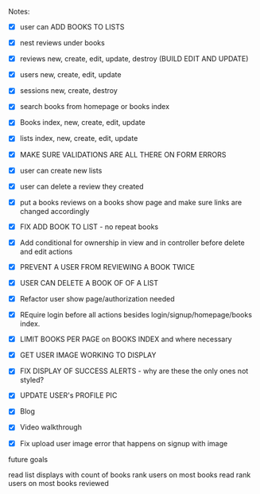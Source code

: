 
Notes:
- [x]  user can ADD BOOKS TO LISTS 
- [x]  nest reviews under books
- [x]  reviews new, create, edit, update, destroy (BUILD EDIT AND UPDATE)
- [x]  users new, create, edit, update
- [x]  sessions new, create, destroy
- [x]  search books from homepage or books index
- [x]  Books index, new, create, edit, update 
- [x]  lists index, new, create, edit, update 
- [x]  MAKE SURE VALIDATIONS ARE ALL THERE ON FORM ERRORS 
- [x]  user can create new lists
- [x]  user can delete a review they created
- [x]  put a books reviews on a books show page and make sure links are changed accordingly 
- [x] FIX ADD BOOK TO LIST - no repeat books 
- [x] Add conditional for ownership in view and in controller before delete and edit actions 
- [X] PREVENT A USER FROM REVIEWING A BOOK TWICE 
- [x] USER CAN DELETE A BOOK OF OF A LIST
- [x] Refactor user show page/authorization needed
- [x] REquire login before all actions besides login/signup/homepage/books 
index.  
- [x] LIMIT BOOKS PER PAGE on BOOKS INDEX and where necessary
- [x] GET USER IMAGE WORKING TO DISPLAY 

- [X] FIX DISPLAY OF SUCCESS ALERTS - why are these the only ones not styled? 
- [X] UPDATE USER's PROFILE PIC 
- [X] Blog 
- [X] Video walkthrough
- [X] Fix upload user image error that happens on signup with image 

future goals 

read list displays with count of books 
rank users on most books read 
rank users on most books reviewed 







